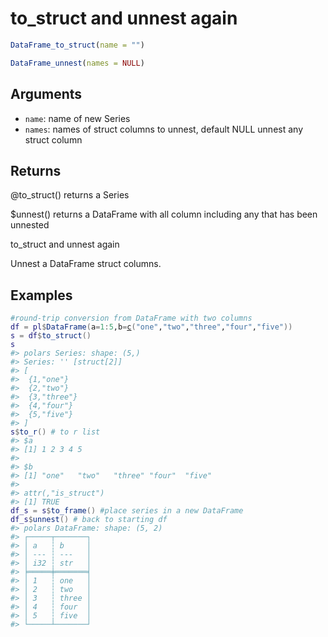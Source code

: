 # to_struct and unnest again

```r
DataFrame_to_struct(name = "")

DataFrame_unnest(names = NULL)
```

## Arguments

- `name`: name of new Series
- `names`: names of struct columns to unnest, default NULL unnest any struct column

## Returns

@to_struct() returns a Series

$unnest() returns a DataFrame with all column including any that has been unnested

to_struct and unnest again

Unnest a DataFrame struct columns.

## Examples

<pre class='r-example'><code><span class='r-in'><span><span class='co'>#round-trip conversion from DataFrame with two columns</span></span></span>
<span class='r-in'><span><span class='va'>df</span> <span class='op'>=</span> <span class='va'>pl</span><span class='op'>$</span><span class='fu'>DataFrame</span><span class='op'>(</span>a<span class='op'>=</span><span class='fl'>1</span><span class='op'>:</span><span class='fl'>5</span>,b<span class='op'>=</span><span class='fu'><a href='https://rdrr.io/r/base/c.html'>c</a></span><span class='op'>(</span><span class='st'>"one"</span>,<span class='st'>"two"</span>,<span class='st'>"three"</span>,<span class='st'>"four"</span>,<span class='st'>"five"</span><span class='op'>)</span><span class='op'>)</span></span></span>
<span class='r-in'><span><span class='va'>s</span> <span class='op'>=</span> <span class='va'>df</span><span class='op'>$</span><span class='fu'>to_struct</span><span class='op'>(</span><span class='op'>)</span></span></span>
<span class='r-in'><span><span class='va'>s</span></span></span>
<span class='r-out co'><span class='r-pr'>#&gt;</span> polars Series: shape: (5,)</span>
<span class='r-out co'><span class='r-pr'>#&gt;</span> Series: '' [struct[2]]</span>
<span class='r-out co'><span class='r-pr'>#&gt;</span> [</span>
<span class='r-out co'><span class='r-pr'>#&gt;</span> 	{1,"one"}</span>
<span class='r-out co'><span class='r-pr'>#&gt;</span> 	{2,"two"}</span>
<span class='r-out co'><span class='r-pr'>#&gt;</span> 	{3,"three"}</span>
<span class='r-out co'><span class='r-pr'>#&gt;</span> 	{4,"four"}</span>
<span class='r-out co'><span class='r-pr'>#&gt;</span> 	{5,"five"}</span>
<span class='r-out co'><span class='r-pr'>#&gt;</span> ]</span>
<span class='r-in'><span><span class='va'>s</span><span class='op'>$</span><span class='fu'>to_r</span><span class='op'>(</span><span class='op'>)</span> <span class='co'># to r list</span></span></span>
<span class='r-out co'><span class='r-pr'>#&gt;</span> $a</span>
<span class='r-out co'><span class='r-pr'>#&gt;</span> [1] 1 2 3 4 5</span>
<span class='r-out co'><span class='r-pr'>#&gt;</span> </span>
<span class='r-out co'><span class='r-pr'>#&gt;</span> $b</span>
<span class='r-out co'><span class='r-pr'>#&gt;</span> [1] "one"   "two"   "three" "four"  "five" </span>
<span class='r-out co'><span class='r-pr'>#&gt;</span> </span>
<span class='r-out co'><span class='r-pr'>#&gt;</span> attr(,"is_struct")</span>
<span class='r-out co'><span class='r-pr'>#&gt;</span> [1] TRUE</span>
<span class='r-in'><span><span class='va'>df_s</span> <span class='op'>=</span> <span class='va'>s</span><span class='op'>$</span><span class='fu'>to_frame</span><span class='op'>(</span><span class='op'>)</span> <span class='co'>#place series in a new DataFrame</span></span></span>
<span class='r-in'><span><span class='va'>df_s</span><span class='op'>$</span><span class='fu'>unnest</span><span class='op'>(</span><span class='op'>)</span> <span class='co'># back to starting df</span></span></span>
<span class='r-out co'><span class='r-pr'>#&gt;</span> polars DataFrame: shape: (5, 2)</span>
<span class='r-out co'><span class='r-pr'>#&gt;</span> ┌─────┬───────┐</span>
<span class='r-out co'><span class='r-pr'>#&gt;</span> │ a   ┆ b     │</span>
<span class='r-out co'><span class='r-pr'>#&gt;</span> │ --- ┆ ---   │</span>
<span class='r-out co'><span class='r-pr'>#&gt;</span> │ i32 ┆ str   │</span>
<span class='r-out co'><span class='r-pr'>#&gt;</span> ╞═════╪═══════╡</span>
<span class='r-out co'><span class='r-pr'>#&gt;</span> │ 1   ┆ one   │</span>
<span class='r-out co'><span class='r-pr'>#&gt;</span> │ 2   ┆ two   │</span>
<span class='r-out co'><span class='r-pr'>#&gt;</span> │ 3   ┆ three │</span>
<span class='r-out co'><span class='r-pr'>#&gt;</span> │ 4   ┆ four  │</span>
<span class='r-out co'><span class='r-pr'>#&gt;</span> │ 5   ┆ five  │</span>
<span class='r-out co'><span class='r-pr'>#&gt;</span> └─────┴───────┘</span>
 </code></pre>